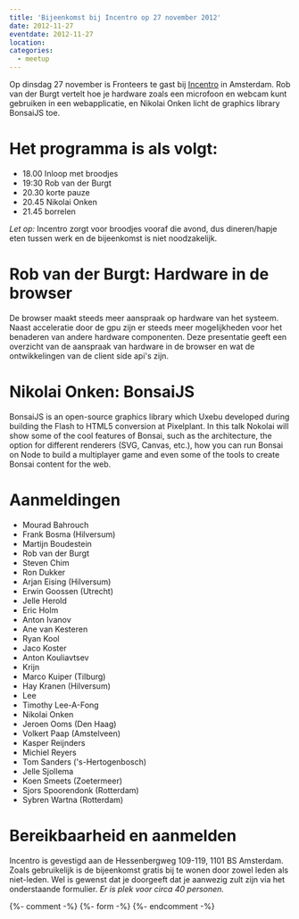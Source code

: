 ```yaml
---
title: 'Bijeenkomst bij Incentro op 27 november 2012'
date: 2012-11-27
eventdate: 2012-11-27
location:
categories:
  - meetup
---
```


Op dinsdag 27 november is Fronteers te gast bij [Incentro](http://www.incentro.com) in Amsterdam. Rob van der Burgt vertelt hoe je hardware zoals een microfoon en webcam kunt gebruiken in een webapplicatie, en Nikolai Onken licht de graphics library BonsaiJS toe.

# Het programma is als volgt:

- 18.00 Inloop met broodjes
- 19:30 Rob van der Burgt
- 20.30 korte pauze
- 20.45 Nikolai Onken
- 21.45 borrelen

_Let op:_ Incentro zorgt voor broodjes vooraf die avond, dus dineren/hapje eten tussen werk en de bijeenkomst is niet noodzakelijk.

# Rob van der Burgt: Hardware in de browser

De browser maakt steeds meer aanspraak op hardware van het systeem. Naast acceleratie door de gpu zijn er steeds meer mogelijkheden voor het benaderen van andere hardware componenten. Deze presentatie geeft een overzicht van de aanspraak van hardware in de browser en wat de ontwikkelingen van de client side api's zijn.

# Nikolai Onken: BonsaiJS

BonsaiJS is an open-source graphics library which Uxebu developed during building the Flash to HTML5 conversion at Pixelplant. In this talk Nokolai will show some of the cool features of Bonsai, such as the architecture, the option for different renderers (SVG, Canvas, etc.), how you can run Bonsai on Node to build a multiplayer game and even some of the tools to create Bonsai content for the web.

# Aanmeldingen

- Mourad Bahrouch
- Frank Bosma (Hilversum)
- Martijn Boudestein
- Rob van der Burgt
- Steven Chim
- Ron Dukker
- Arjan Eising (Hilversum)
- Erwin Goossen (Utrecht)
- Jelle Herold
- Eric Holm
- Anton Ivanov
- Ane van Kesteren
- Ryan Kool
- Jaco Koster
- Anton Kouliavtsev
- Krijn
- Marco Kuiper (Tilburg)
- Hay Kranen (Hilversum)
- Lee
- Timothy Lee-A-Fong
- Nikolai Onken
- Jeroen Ooms (Den Haag)
- Volkert Paap (Amstelveen)
- Kasper Reijnders
- Michiel Reyers
- Tom Sanders ('s-Hertogenbosch)
- Jelle Sjollema
- Koen Smeets (Zoetermeer)
- Sjors Spoorendonk (Rotterdam)
- Sybren Wartna (Rotterdam)

# Bereikbaarheid en aanmelden

Incentro is gevestigd aan de Hessenbergweg 109-119, 1101 BS Amsterdam. Zoals gebruikelijk is de bijeenkomst gratis bij te wonen door zowel leden als niet-leden. Wel is gewenst dat je doorgeeft dat je aanwezig zult zijn via het onderstaande formulier. _Er is plek voor circa 40 personen._

{%- comment -%}
{%- form -%}
{%- endcomment -%}
